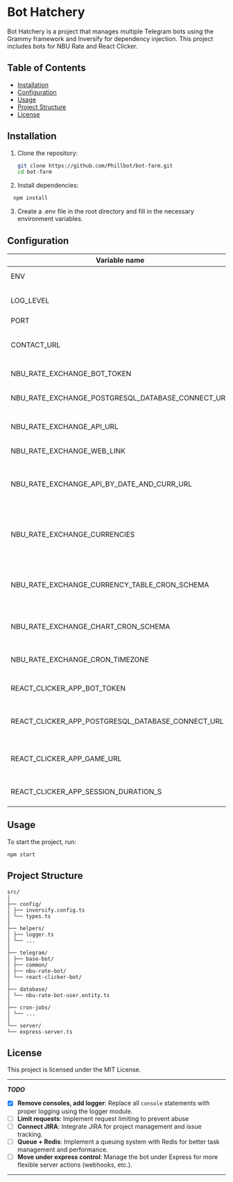 # Bot Hatchery

Bot Hatchery is a project that manages multiple Telegram bots using the Grammy framework and Inversify for dependency injection. This project includes bots for NBU Rate and React Clicker.

## Table of Contents

- [Installation](#installation)
- [Configuration](#configuration)
- [Usage](#usage)
- [Project Structure](#project-structure)
- [License](#license)

## Installation

1. Clone the repository:

   ```bash
   git clone https://github.com/Phillbot/bot-farm.git
   cd bot-farm
   ```

2. Install dependencies:

```bash
  npm install
```

3. Create a .env file in the root directory and fill in the necessary environment variables.

## Configuration

| Variable name                                     | Description                                       | Type                         |
| ------------------------------------------------- | ------------------------------------------------- | ---------------------------- |
| ENV                                               | Current environment                               | development \| production    |
| LOG_LEVEL                                         | Setup logger                                      | FULL \| COMPACT \| NONE      |
| PORT                                              | App port                                          | number                       |
| CONTACT_URL                                       | Any URL for server response in app start          | string                       |
| NBU_RATE_EXCHANGE_BOT_TOKEN                       | Token for Nbu bot                                 | string                       |
| NBU_RATE_EXCHANGE_POSTGRESQL_DATABASE_CONNECT_URL | PostgreSQL connection URL                         | string                       |
| NBU_RATE_EXCHANGE_API_URL                         | API URL for exchange rates                        | string                       |
| NBU_RATE_EXCHANGE_WEB_LINK                        | Web link for NBU rate                             | string                       |
| NBU_RATE_EXCHANGE_API_BY_DATE_AND_CURR_URL        | API URL for exchange rates by date and currency   | string                       |
| NBU_RATE_EXCHANGE_CURRENCIES                      | Currencies for exchange rates, separated by comma | string (split by ,)          |
| NBU_RATE_EXCHANGE_CURRENCY_TABLE_CRON_SCHEMA      | Cron schema for daily currencies message          | \* \* \* \* \*               |
| NBU_RATE_EXCHANGE_CHART_CRON_SCHEMA               | Cron schema for chart updates                     | \* \* \* \* \*               |
| NBU_RATE_EXCHANGE_CRON_TIMEZONE                   | Timezone for cron jobs                            | string                       |
| REACT_CLICKER_APP_BOT_TOKEN                       | Token for React Clicker bot                       | string                       |
| REACT_CLICKER_APP_POSTGRESQL_DATABASE_CONNECT_URL | PostgreSQL connection URL for clicker bot         | string                       |
| REACT_CLICKER_APP_GAME_URL                        | URL for React Clicker bot game                    | string                       |
| REACT_CLICKER_APP_SESSION_DURATION_S              | Session duration in seconds                       | string (converted to number) |

## Usage

To start the project, run:

```
npm start
```

## Project Structure

```
src/
│
├── config/
│ ├── inversify.config.ts
│ └── types.ts
│
├── helpers/
│ ├── logger.ts
│ └── ...
│
├── telegram/
│ ├── base-bot/
│ ├── common/
│ ├── nbu-rate-bot/
│ └── react-clicker-bot/
│
├── database/
│ └── nbu-rate-bot-user.entity.ts
│
├── cron-jobs/
│ └── ...
│
└── server/
└── express-server.ts
```

## License

This project is licensed under the MIT License.

---

**_TODO_**

- [x] **Remove consoles, add logger**: Replace all `console` statements with proper logging using the logger module.
- [ ] **Limit requests**: Implement request limiting to prevent abuse
- [ ] **Connect JIRA**: Integrate JIRA for project management and issue tracking.
- [ ] **Queue + Redis**: Implement a queuing system with Redis for better task management and performance.
- [ ] **Move under express control**: Manage the bot under Express for more flexible server actions (webhooks, etc.).

---
